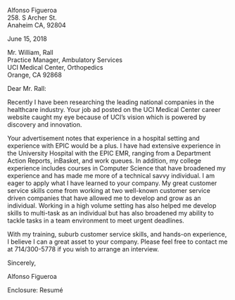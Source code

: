 Alfonso Figueroa  
258. S Archer St.  
Anaheim CA, 92804  

June 15, 2018  
  
Mr. William, Rall  
Practice Manager, Ambulatory Services  
UCI Medical Center, Orthopedics  
Orange, CA 92868 
   
Dear Mr. Rall:  
  
Recently I have been researching the leading national companies in the healthcare industry. Your job ad posted on the UCI Medical Center career website caught my eye because of UCI’s vision which is powered by discovery and innovation.
   
Your advertisement notes that experience in a hospital setting and experience with EPIC would be a plus. I have had extensive experience in the University Hospital with the EPIC EMR, ranging from a Department Action Reports, inBasket, and work queues. In addition, my college experience includes courses in Computer Science that have broadened my experience and has made me more of a technical savvy individual. I am eager to apply what I have learned to your company.
My great customer service skills come from working at two well-known customer service driven companies that have allowed me to develop and grow as an individual. Working in a high volume setting has also helped me develop skills to multi-task as an individual but has also broadened my ability to tackle tasks in a team environment to meet urgent deadlines.  

With my training, suburb customer service skills, and hands-on experience, I believe I can a great asset to your company. Please feel free to contact me at 714/300-5778 if you wish to arrange an interview.  
  
Sincerely,  
  
  
  
Alfonso Figueroa  
  
Enclosure: Resumé

